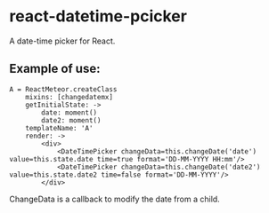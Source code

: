 react-datetime-pcicker
======================
A date-time picker for React.

Example of use:
---------------

```cjsx
A = ReactMeteor.createClass
    mixins: [changedatemx]
    getInitialState: ->
        date: moment()
        date2: moment()
    templateName: 'A'
    render: ->
        <div>
            <DateTimePicker changeData=this.changeDate('date') value=this.state.date time=true format='DD-MM-YYYY HH:mm'/>
            <DateTimePicker changeData=this.changeDate('date2') value=this.state.date2 time=false format='DD-MM-YYYY'/>
        </div>
```

ChangeData is a callback to modify the date from a child.